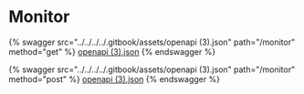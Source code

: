 # Monitor

{% swagger src="../../../../.gitbook/assets/openapi (3).json" path="/monitor" method="get" %}
[openapi (3).json](<../../../../.gitbook/assets/openapi (3).json>)
{% endswagger %}

{% swagger src="../../../../.gitbook/assets/openapi (3).json" path="/monitor" method="post" %}
[openapi (3).json](<../../../../.gitbook/assets/openapi (3).json>)
{% endswagger %}
